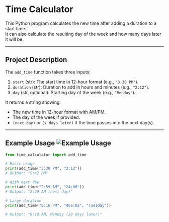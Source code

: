 # Time Calculator

This Python program calculates the new time after adding a duration to a start time.  
It can also calculate the resulting day of the week and how many days later it will be.

---

## Project Description

The `add_time` function takes three inputs:  
1. `start` (str): The start time in 12-hour format (e.g., `"3:30 PM"`).  
2. `duration` (str): Duration to add in hours and minutes (e.g., `"2:12"`).  
3. `day` (str, optional): Starting day of the week (e.g., `"Monday"`).

It returns a string showing:  
- The new time in 12-hour format with AM/PM.  
- The day of the week if provided.  
- `(next day)` or `(x days later)` if the time passes into the next day(s).

---

## Example Usage ![Example Usage](https://img.shields.io/badge/Example%20Usage-yellow)

```python
from time_calculator import add_time

# Basic usage
print(add_time("3:30 PM", "2:12"))
# Output: "5:42 PM"

# With next day
print(add_time("2:59 AM", "24:00"))
# Output: "2:59 AM (next day)"

# Large duration
print(add_time("8:16 PM", "466:02", "Tuesday"))

# Output: "6:18 AM, Monday (20 days later)"
